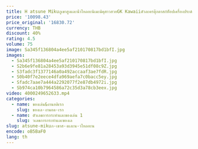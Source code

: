 ```yaml
---
title: H atsune Mikuภูเขาสูงและน้ําไหลอะนิเมะมิคุสาวสวยGK Kawaiiตัวละครตุ๊กตาสก์ท็อปเครื่องประดับของขวัญคริสต์มาส
price: '10098.43'
price_original: '16830.72'
currency: THB
discount: 40%
rating: 4.5
volume: 75
image: Sa345f136804a4ee5af210170817bd1bfI.jpg
images:
  - Sa345f136804a4ee5af210170817bd1bfI.jpg
  - S2b6e9fe81a28453a93d3945e51df08c9Z.jpg
  - S3fadc3f1377146a0a492accaaf3ae7fdR.jpg
  - S0b40f7e2eece4dfa969aefa7c0bacc5ey.jpg
  - Sfadc7aae7a444a2292077f2e87db4972i.jpg
  - Sb974ca10b7964586a72c35d3a78cb3eex.jpg
video: 4000249652633.mp4
categories:
  - name: ของเล่น&งานอดิเรก
    slug: ของเล-งานอด-เรก
  - name: ตัวเลขการกระทำและของเล่น 1
    slug: วเลขการกระทำและของเล
slug: atsune-mikuภ-เขาส-งและน-าไหลอะน
encode: oB5BaF0
lang: th
---
```

  